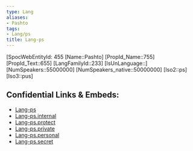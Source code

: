 ```yaml
---
type: Lang
aliases:
- Pashto
tags: 
- Lang/ps
title: Lang-ps
---
```

[SpocWebEntityId: 455
[Name::Pashto]
[PropId_Name::755]
[PropId_Text::655]
[LangFamilyId::233]
[IsUnLanguage::]
[NumSpeakers::55000000]
[NumSpeakers_native::50000000]
[Iso2::ps]
[Iso3::pus]



## Confidential Links & Embeds: 
- [Lang-ps](../../_public/lang/Lang-ps.md) 
- [Lang-ps.internal](../../_internal/lang/Lang-ps.internal.md) 
- [Lang-ps.protect](../../_protect/lang/Lang-ps.protect.md) 
- [Lang-ps.private](../../_private/lang/Lang-ps.private.md) 
- [Lang-ps.personal](../../_personal/lang/Lang-ps.personal.md) 
- [Lang-ps.secret](../../_secret/lang/Lang-ps.secret.md)

